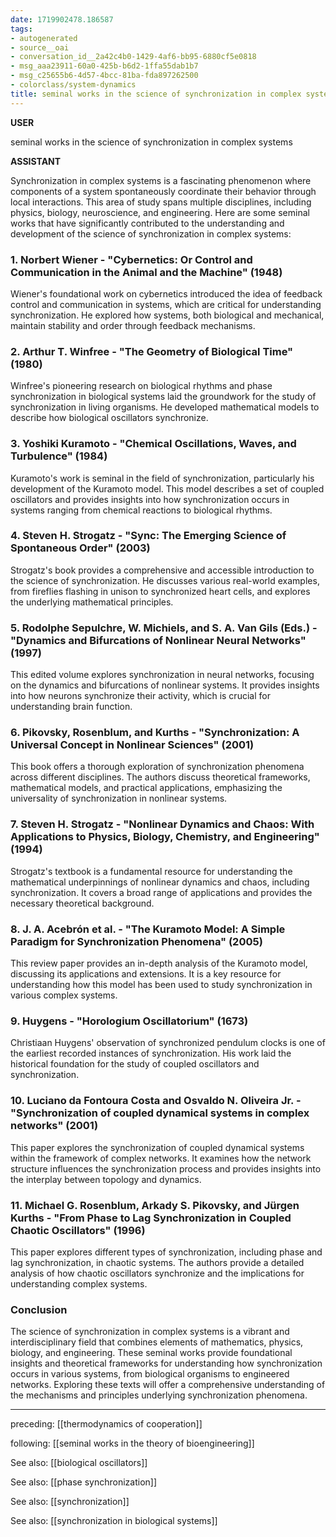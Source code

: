 ```yaml
---
date: 1719902478.186587
tags:
- autogenerated
- source__oai
- conversation_id__2a42c4b0-1429-4af6-bb95-6880cf5e0818
- msg_aaa23911-60a0-425b-b6d2-1ffa55dab1b7
- msg_c25655b6-4d57-4bcc-81ba-fda897262500
- colorclass/system-dynamics
title: seminal works in the science of synchronization in complex systems
---
```


**USER**

seminal works in the science of synchronization in complex systems


**ASSISTANT**

Synchronization in complex systems is a fascinating phenomenon where components of a system spontaneously coordinate their behavior through local interactions. This area of study spans multiple disciplines, including physics, biology, neuroscience, and engineering. Here are some seminal works that have significantly contributed to the understanding and development of the science of synchronization in complex systems:

### 1. **Norbert Wiener - "Cybernetics: Or Control and Communication in the Animal and the Machine" (1948)**
Wiener's foundational work on cybernetics introduced the idea of feedback control and communication in systems, which are critical for understanding synchronization. He explored how systems, both biological and mechanical, maintain stability and order through feedback mechanisms.

### 2. **Arthur T. Winfree - "The Geometry of Biological Time" (1980)**
Winfree's pioneering research on biological rhythms and phase synchronization in biological systems laid the groundwork for the study of synchronization in living organisms. He developed mathematical models to describe how biological oscillators synchronize.

### 3. **Yoshiki Kuramoto - "Chemical Oscillations, Waves, and Turbulence" (1984)**
Kuramoto's work is seminal in the field of synchronization, particularly his development of the Kuramoto model. This model describes a set of coupled oscillators and provides insights into how synchronization occurs in systems ranging from chemical reactions to biological rhythms.

### 4. **Steven H. Strogatz - "Sync: The Emerging Science of Spontaneous Order" (2003)**
Strogatz's book provides a comprehensive and accessible introduction to the science of synchronization. He discusses various real-world examples, from fireflies flashing in unison to synchronized heart cells, and explores the underlying mathematical principles.

### 5. **Rodolphe Sepulchre, W. Michiels, and S. A. Van Gils (Eds.) - "Dynamics and Bifurcations of Nonlinear Neural Networks" (1997)**
This edited volume explores synchronization in neural networks, focusing on the dynamics and bifurcations of nonlinear systems. It provides insights into how neurons synchronize their activity, which is crucial for understanding brain function.

### 6. **Pikovsky, Rosenblum, and Kurths - "Synchronization: A Universal Concept in Nonlinear Sciences" (2001)**
This book offers a thorough exploration of synchronization phenomena across different disciplines. The authors discuss theoretical frameworks, mathematical models, and practical applications, emphasizing the universality of synchronization in nonlinear systems.

### 7. **Steven H. Strogatz - "Nonlinear Dynamics and Chaos: With Applications to Physics, Biology, Chemistry, and Engineering" (1994)**
Strogatz's textbook is a fundamental resource for understanding the mathematical underpinnings of nonlinear dynamics and chaos, including synchronization. It covers a broad range of applications and provides the necessary theoretical background.

### 8. **J. A. Acebrón et al. - "The Kuramoto Model: A Simple Paradigm for Synchronization Phenomena" (2005)**
This review paper provides an in-depth analysis of the Kuramoto model, discussing its applications and extensions. It is a key resource for understanding how this model has been used to study synchronization in various complex systems.

### 9. **Huygens - "Horologium Oscillatorium" (1673)**
Christiaan Huygens' observation of synchronized pendulum clocks is one of the earliest recorded instances of synchronization. His work laid the historical foundation for the study of coupled oscillators and synchronization.

### 10. **Luciano da Fontoura Costa and Osvaldo N. Oliveira Jr. - "Synchronization of coupled dynamical systems in complex networks" (2001)**
This paper explores the synchronization of coupled dynamical systems within the framework of complex networks. It examines how the network structure influences the synchronization process and provides insights into the interplay between topology and dynamics.

### 11. **Michael G. Rosenblum, Arkady S. Pikovsky, and Jürgen Kurths - "From Phase to Lag Synchronization in Coupled Chaotic Oscillators" (1996)**
This paper explores different types of synchronization, including phase and lag synchronization, in chaotic systems. The authors provide a detailed analysis of how chaotic oscillators synchronize and the implications for understanding complex systems.

### Conclusion

The science of synchronization in complex systems is a vibrant and interdisciplinary field that combines elements of mathematics, physics, biology, and engineering. These seminal works provide foundational insights and theoretical frameworks for understanding how synchronization occurs in various systems, from biological organisms to engineered networks. Exploring these texts will offer a comprehensive understanding of the mechanisms and principles underlying synchronization phenomena.


---

preceding: [[thermodynamics of cooperation]]  


following: [[seminal works in the theory of bioengineering]]

See also: [[biological oscillators]]


See also: [[phase synchronization]]


See also: [[synchronization]]


See also: [[synchronization in biological systems]]